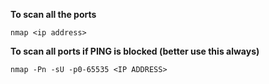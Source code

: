 **To scan all the ports**

    nmap <ip address> 

**To scan all ports if PING is blocked (better use this always)**

    nmap -Pn -sU -p0-65535 <IP ADDRESS>

